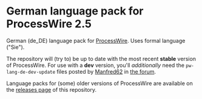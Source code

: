 # German language pack for ProcessWire 2.5

German (de_DE) language pack for [ProcessWire](http://processwire.com). Uses formal language ("Sie").

The repository will (try to) be up to date with the most recent **stable** version of ProcessWire. For use with a **dev** version, you'll *additionally* need the `pw-lang-de-dev-update` files posted by [Manfred62](https://github.com/Manfred62) in [the forum](https://processwire.com/talk/topic/925-german-de-de/).

Language packs for (some) older versions of ProcessWire are available on the [releases page](https://github.com/yellowled/pw-lang-de/releases) of this repository.
